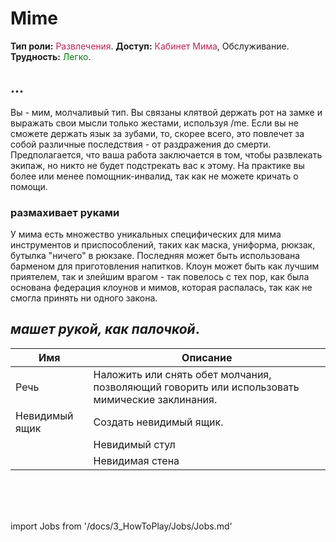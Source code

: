 # Mime
**Тип роли:** <font color="#c51f57">Развлечения</font>. **Доступ:** <font color="#c51f57">Кабинет Мима</font>, Обслуживание. **Трудность:** <font color="Green">Легко</font>.

## ...

Вы - мим, молчаливый тип. Вы связаны клятвой держать рот на замке и выражать свои мысли только жестами, используя /me. Если вы не сможете держать язык за зубами, то, скорее всего, это повлечет за собой различные последствия - от раздражения до смерти. Предполагается, что ваша работа заключается в том, чтобы развлекать экипаж, но никто не будет подстрекать вас к этому. На практике вы более или менее помощник-инвалид, так как не можете кричать о помощи.


### размахивает руками

У мима есть множество уникальных специфических для мима инструментов и приспособлений, таких как маска, униформа, рюкзак, бутылка "ничего" в рюкзаке. Последняя может быть использована барменом для приготовления напитков. Клоун может быть как лучшим приятелем, так и злейшим врагом - так повелось с тех пор, как была основана федерация клоунов и мимов, которая распалась, так как не смогла принять ни одного закона.

## *машет рукой, как палочкой*.

| Имя | Описание |
| - | - |
| Речь | Наложить или снять обет молчания, позволяющий говорить или использовать мимические заклинания. |
| Невидимый ящик | Создать невидимый ящик. |
| | Невидимый стул | Создать невидимый стул. |
| | Невидимая стена | Создать невидимую стену. |



  <br/>
<br/>
<br/>

import Jobs from '/docs/3_HowToPlay/Jobs/Jobs.md'

<Jobs />


